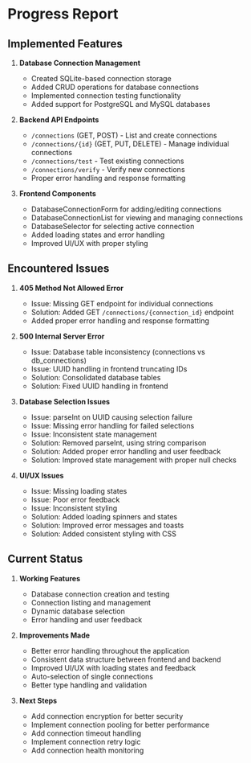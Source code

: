 # Progress Report

## Implemented Features

1. **Database Connection Management**
   - Created SQLite-based connection storage
   - Added CRUD operations for database connections
   - Implemented connection testing functionality
   - Added support for PostgreSQL and MySQL databases

2. **Backend API Endpoints**
   - `/connections` (GET, POST) - List and create connections
   - `/connections/{id}` (GET, PUT, DELETE) - Manage individual connections
   - `/connections/test` - Test existing connections
   - `/connections/verify` - Verify new connections
   - Proper error handling and response formatting

3. **Frontend Components**
   - DatabaseConnectionForm for adding/editing connections
   - DatabaseConnectionList for viewing and managing connections
   - DatabaseSelector for selecting active connection
   - Added loading states and error handling
   - Improved UI/UX with proper styling

## Encountered Issues

1. **405 Method Not Allowed Error**
   - Issue: Missing GET endpoint for individual connections
   - Solution: Added GET `/connections/{connection_id}` endpoint
   - Added proper error handling and response formatting

2. **500 Internal Server Error**
   - Issue: Database table inconsistency (connections vs db_connections)
   - Issue: UUID handling in frontend truncating IDs
   - Solution: Consolidated database tables
   - Solution: Fixed UUID handling in frontend

3. **Database Selection Issues**
   - Issue: parseInt on UUID causing selection failure
   - Issue: Missing error handling for failed selections
   - Issue: Inconsistent state management
   - Solution: Removed parseInt, using string comparison
   - Solution: Added proper error handling and user feedback
   - Solution: Improved state management with proper null checks

4. **UI/UX Issues**
   - Issue: Missing loading states
   - Issue: Poor error feedback
   - Issue: Inconsistent styling
   - Solution: Added loading spinners and states
   - Solution: Improved error messages and toasts
   - Solution: Added consistent styling with CSS

## Current Status

1. **Working Features**
   - Database connection creation and testing
   - Connection listing and management
   - Dynamic database selection
   - Error handling and user feedback

2. **Improvements Made**
   - Better error handling throughout the application
   - Consistent data structure between frontend and backend
   - Improved UI/UX with loading states and feedback
   - Auto-selection of single connections
   - Better type handling and validation

3. **Next Steps**
   - Add connection encryption for better security
   - Implement connection pooling for better performance
   - Add connection timeout handling
   - Implement connection retry logic
   - Add connection health monitoring 